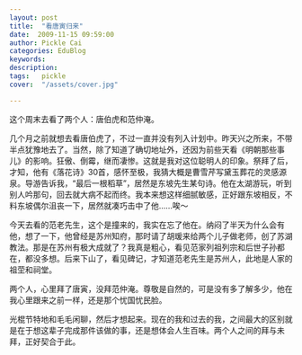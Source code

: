 ```yaml
---
layout: post  
title:  "看唐寅归来"
date:  2009-11-15 09:59:00
author: Pickle Cai  
categories: EduBlog  
keywords: 
description:   
tags:	pickle   
cover:  "/assets/cover.jpg"  

---
```


这个周末去看了两个人：唐伯虎和范仲淹。



几个月之前就想去看唐伯虎了，不过一直并没有列入计划中。昨天兴之所来，不带半点犹豫地去了。当然，除了知道了确切地址外，还因为前些天看《明朝那些事儿》的影响。狂傲、倒霉，继而凄惨。这就是我对这位聪明人的印象。祭拜了后，才知，他有《落花诗》30首，感怀至极，我猜大概是曹雪芹写黛玉葬花的灵感源泉。导游告诉我，“最后一根稻草”，居然是东坡先生某句诗。他在太湖游玩，听到别人吟那句，回去就大病不起而终。我本来想这样细腻敏感，正好跟东坡相反，不料东坡偶尔沮丧一下，居然就凑巧击中了他……唉～



今天去看的范老先生，这个是撞来的，我实在忘了他在。纳闷了半天为什么会有他，想了一下，他曾经是苏州知府，那时请了胡瑗来给两个儿子做老师，创了苏湖教法。那是在苏州有极大成就了？我真是粗心，看见范家列祖列宗和后世子孙都在，都没多想。后来下山了，看见碑记，才知道范老先生是苏州人，此地是人家的祖茔和祠堂。



两个人，心里拜了唐寅，没拜范仲淹。尊敬是自然的，可是没有多了解多少，他在我心里跟来之前一样，还是那个忧国忧民脸。



光棍节特地和毛毛闲聊，然后才想起来。现在的我和过去的我，之间最大的区别就是在于想这辈子完成那件该做的事，还是想体会人生百味。两个人之间的拜与未拜，正好契合于此。

		

		    
